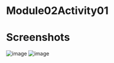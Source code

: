 # Module02Activity01

# Screenshots

![image](https://github.com/user-attachments/assets/95218777-ef7a-4a4f-96e8-6d3005ae78a3)
![image](https://github.com/user-attachments/assets/cb45f0b6-f019-47e3-a0ec-9c278ee324b0)
